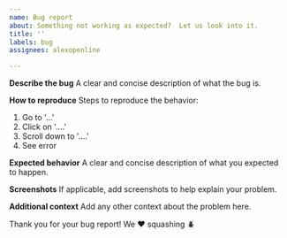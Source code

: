 ```yaml
---
name: Bug report
about: Something not working as expected?  Let us look into it.
title: ''
labels: bug
assignees: alexopenline

---
```


**Describe the bug**
A clear and concise description of what the bug is.

**How to reproduce**
Steps to reproduce the behavior:
1. Go to '...'
2. Click on '....'
3. Scroll down to '....'
4. See error

**Expected behavior**
A clear and concise description of what you expected to happen.

**Screenshots**
If applicable, add screenshots to help explain your problem.

**Additional context**
Add any other context about the problem here.


Thank you for your bug report!  We ❤️ squashing 🪲
